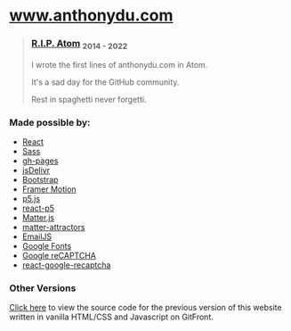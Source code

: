 # www.anthonydu.com

 > ### [R.I.P. Atom](https://github.blog/2022-06-08-sunsetting-atom/) <sub>2014 - 2022</sub>
 > I wrote the first lines of anthonydu.com in Atom.
 > 
 > It's a sad day for the GitHub community.
 >
 > Rest in spaghetti never forgetti.

### Made possible by:

- [React](https://reactjs.org)
- [Sass](https://sass-lang.com)
- [gh-pages](https://github.com/tschaub/gh-pages)
- [jsDelivr](https://www.jsdelivr.com)
- [Bootstrap](https://getbootstrap.com)
- [Framer Motion](https://www.framer.com/motion/)
- [p5.js](https://p5js.org)
- [react-p5](https://github.com/Gherciu/react-p5)
- [Matter.js](https://brm.io/matter-js)
- [matter-attractors](https://github.com/liabru/matter-attractors)
- [EmailJS](https://www.emailjs.com)
- [Google Fonts](https://fonts.google.com)
- [Google reCAPTCHA](https://www.google.com/recaptcha)
- [react-google-recaptcha](https://github.com/dozoisch/react-google-recaptcha)

### Other Versions

[Click here](https://gitfront.io/r/anthonydu/pb9b5nZByKQ6/anthonydu.com-vanilla/) to view the source code for the previous version of this website written in vanilla HTML/CSS and Javascript on GitFront.
